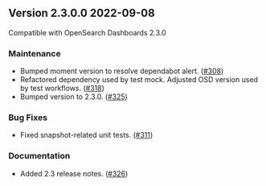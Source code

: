 ## Version 2.3.0.0 2022-09-08
Compatible with OpenSearch Dashboards 2.3.0

### Maintenance
* Bumped moment version to resolve dependabot alert. ([#308](https://github.com/opensearch-project/alerting-dashboards-plugin/pull/308))
* Refactored dependency used by test mock. Adjusted OSD version used by test workflows. ([#318](https://github.com/opensearch-project/alerting-dashboards-plugin/pull/318))
* Bumped version to 2.3.0. ([#325](https://github.com/opensearch-project/alerting-dashboards-plugin/pull/325))

### Bug Fixes
* Fixed snapshot-related unit tests. ([#311](https://github.com/opensearch-project/alerting-dashboards-plugin/pull/311))

### Documentation
* Added 2.3 release notes. ([#326](https://github.com/opensearch-project/alerting-dashboards-plugin/pull/326))